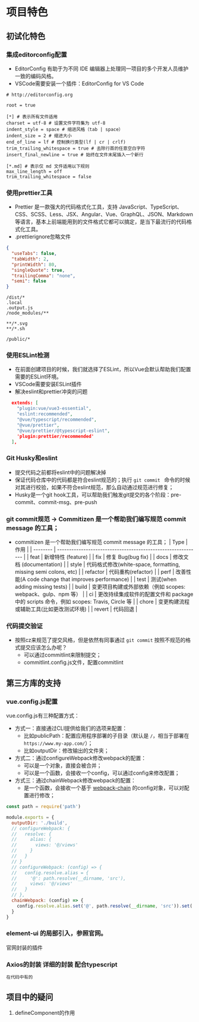 # 项目特色
## 初试化特色
### 集成editorconfig配置
- EditorConfig 有助于为不同 IDE 编辑器上处理同一项目的多个开发人员维护一致的编码风格。
- VSCode需要安装一个插件：EditorConfig for VS Code
```
# http://editorconfig.org

root = true

[*] # 表示所有文件适用
charset = utf-8 # 设置文件字符集为 utf-8
indent_style = space # 缩进风格（tab | space）
indent_size = 2 # 缩进大小
end_of_line = lf # 控制换行类型(lf | cr | crlf)
trim_trailing_whitespace = true # 去除行首的任意空白字符
insert_final_newline = true # 始终在文件末尾插入一个新行

[*.md] # 表示仅 md 文件适用以下规则
max_line_length = off
trim_trailing_whitespace = false
```
### 使用prettier工具
- Prettier 是一款强大的代码格式化工具，支持 JavaScript、TypeScript、CSS、SCSS、Less、JSX、Angular、Vue、GraphQL、JSON、Markdown 等语言，基本上前端能用到的文件格式它都可以搞定，是当下最流行的代码格式化工具。
- .prettierignore忽略文件
```json
{
  "useTabs": false,
  "tabWidth": 2,
  "printWidth": 80,
  "singleQuote": true,
  "trailingComma": "none",
  "semi": false
}
```
```
/dist/*
.local
.output.js
/node_modules/**

**/*.svg
**/*.sh

/public/*
```
### 使用ESLint检测
- 在前面创建项目的时候，我们就选择了ESLint，所以Vue会默认帮助我们配置需要的ESLint环境。
- VSCode需要安装ESLint插件
- 解决eslint和prettier冲突的问题
```json
  extends: [
    "plugin:vue/vue3-essential",
    "eslint:recommended",
    "@vue/typescript/recommended",
    "@vue/prettier",
    "@vue/prettier/@typescript-eslint",
    'plugin:prettier/recommended'
  ],
```
### Git Husky和eslint
- 提交代码之前都将eslint中的问题解决掉
- 保证代码仓库中的代码都是符合eslint规范的；执行 `git commit ` 命令的时候对其进行校验，如果不符合eslint规范，那么自动通过规范进行修复；
- Husky是一个git hook工具，可以帮助我们触发git提交的各个阶段：pre-commit、commit-msg、pre-push
### git commit规范 -> Commitizen 是一个帮助我们编写规范 commit message 的工具；
- commitizen 是一个帮助我们编写规范 commit message 的工具；
| Type     | 作用                                                         |
| -------- | ------------------------------------------------------------ |
| feat     | 新增特性 (feature)                                           |
| fix      | 修复 Bug(bug fix)                                            |
| docs     | 修改文档 (documentation)                                     |
| style    | 代码格式修改(white-space, formatting, missing semi colons, etc) |
| refactor | 代码重构(refactor)                                           |
| perf     | 改善性能(A code change that improves performance)            |
| test     | 测试(when adding missing tests)                              |
| build    | 变更项目构建或外部依赖（例如 scopes: webpack、gulp、npm 等） |
| ci       | 更改持续集成软件的配置文件和 package 中的 scripts 命令，例如 scopes: Travis, Circle 等 |
| chore    | 变更构建流程或辅助工具(比如更改测试环境)                     |
| revert   | 代码回退 |
### 代码提交验证
- 按照cz来规范了提交风格，但是依然有同事通过 `git commit` 按照不规范的格式提交应该怎么办呢？
	- 可以通过commitlint来限制提交；
	- commitlint.config.js文件，配置commitlint
## 第三方库的支持
### vue.config.js配置
vue.config.js有三种配置方式：

* 方式一：直接通过CLI提供给我们的选项来配置：
  * 比如publicPath：配置应用程序部署的子目录（默认是 `/`，相当于部署在 `https://www.my-app.com/`）；
  * 比如outputDir：修改输出的文件夹；
* 方式二：通过configureWebpack修改webpack的配置：
  * 可以是一个对象，直接会被合并；
  * 可以是一个函数，会接收一个config，可以通过config来修改配置；
* 方式三：通过chainWebpack修改webpack的配置：
  * 是一个函数，会接收一个基于  [webpack-chain](https://github.com/mozilla-neutrino/webpack-chain) 的config对象，可以对配置进行修改；

```js
const path = require('path')

module.exports = {
  outputDir: './build',
  // configureWebpack: {
  //   resolve: {
  //     alias: {
  //       views: '@/views'
  //     }
  //   }
  // }
  // configureWebpack: (config) => {
  //   config.resolve.alias = {
  //     '@': path.resolve(__dirname, 'src'),
  //     views: '@/views'
  //   }
  // },
  chainWebpack: (config) => {
    config.resolve.alias.set('@', path.resolve(__dirname, 'src')).set('views', '@/views')
  }
}
```
### element-ui 的局部引入，参照官网。
官网封装的插件

### Axios的封装 详细的封装 配合typescript
```js
在代码中有的
```
## 项目中的疑问
1. defineComponent的作用
